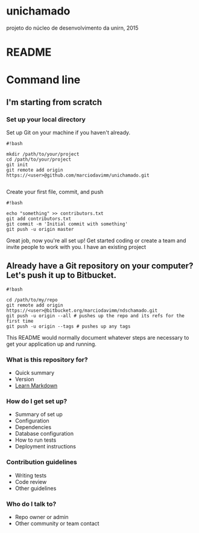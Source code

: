 # unichamado
projeto do núcleo de desenvolvimento da unirn, 2015

# README #

# Command line #
## I'm starting from scratch ##
### Set up your local directory ###

Set up Git on your machine if you haven't already.


```
#!bash

mkdir /path/to/your/project
cd /path/to/your/project
git init
git remote add origin https://<user>@github.com/marciodavimm/unichamado.git


```

Create your first file, commit, and push

```
#!bash

echo "something" >> contributors.txt
git add contributors.txt
git commit -m 'Initial commit with something'
git push -u origin master
```

Great job, now you're all set up! Get started coding or create a team and invite people to work with you.
I have an existing project

## Already have a Git repository on your computer? Let's push it up to Bitbucket. ##


```
#!bash

cd /path/to/my/repo
git remote add origin https://<user>@bitbucket.org/marciodavimm/ndschamado.git
git push -u origin --all # pushes up the repo and its refs for the first time
git push -u origin --tags # pushes up any tags
```


This README would normally document whatever steps are necessary to get your application up and running.

### What is this repository for? ###

* Quick summary
* Version
* [Learn Markdown](https://bitbucket.org/tutorials/markdowndemo)

### How do I get set up? ###

* Summary of set up
* Configuration
* Dependencies
* Database configuration
* How to run tests
* Deployment instructions

### Contribution guidelines ###

* Writing tests
* Code review
* Other guidelines

### Who do I talk to? ###

* Repo owner or admin
* Other community or team contact